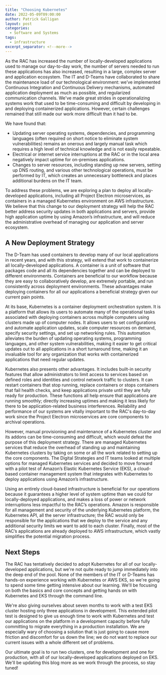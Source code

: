 ```yaml
---
title: "Choosing Kubernetes"
date: 2022-05-09T09:00:00
author: Patrick Galligan
layout: post
categories:
  - Software and Systems
tags:
  - infrastructure
excerpt_separator: <!--more-->
---
```

As the RAC has increased the number of locally-developed applications used to manage our day-to-day work, the number of servers needed to run these applications has also increased, resulting in a large, complex server and application ecosystem. The IT and D-Teams have collaborated to share the maintenance load of our technological environment: we’ve implemented Continuous Integration and Continuous Delivery mechanisms, automated application deployment as much as possible, and regularized communication channels. We've made great strides in operationalizing systems work that used to be time-consuming and difficult by developing in and deploying containerized applications. However, certain challenges remained that still made our work more difficult than it had to be.

<!--more-->

We have found that:
- Updating server operating systems, dependencies, and programming languages (often required on short notice to eliminate system vulnerabilities) remains an onerous and largely manual task which requires a high level of technical knowledge and is not easily repeatable.
- Electrical or internet service interruptions at the RAC or in the local area negatively impact uptime for on-premises applications.
- Changes to server resources, including standing up new servers, setting up DNS routing, and various other technological operations, must be performed by IT, which creates an unnecessary bottleneck and places additional burdens on the IT team.

To address these problems, we are exploring a plan to deploy all locally-developed applications, including all Project Electron microservices, as containers in a managed Kubernetes environment on AWS infrastructure. We believe that this change to our deployment strategy will help the RAC better address security updates in both applications and servers, provide high application uptime by using Amazon’s infrastructure, and will reduce the administrative overhead of managing our application and server ecosystem.

## A New Deployment Strategy

The D-Team has used containers to develop many of our local applications in recent years, and with this strategy, will extend that work to containerize all locally-developed applications. A container is a unit of software that packages code and all its dependencies together and can be deployed to different environments. Containers are beneficial to our workflow because they are easy to collaboratively develop, are extremely portable, and run consistently across deployment environments. These advantages make deploying containers for all our applications a beneficial strategy given our current pain points.

At its base, Kubernetes is a container deployment orchestration system. It is a platform that allows its users to automate many of the operational tasks associated with deploying containers across multiple computers using clusters made up of computer nodes. It allows users to set configurations and automate application updates, scale computer resources on demand, specify security settings, and set up networking rules. This automation alleviates the burden of updating operating systems, programming languages, and other system vulnerabilities, making it easier to get critical updates out to all applications in a short turnaround time, making it an invaluable tool for any organization that works with containerized applications that need regular updates.

Kubernetes also presents other advantages. It includes built-in security features that allow administrators to limit access to services based on defined roles and identities and control network traffic to clusters. It can restart containers that stop running, replace containers or stops containers that fail health checks, and keep applications private until they are fully ready for production. These functions all help ensure that applications are running smoothly; directly increasing uptimes and making it less likely for there to be application-related business interferences. Reliability and performance of our systems are vitally important to the RAC's day-to-day work since the Project Electron microservices are core components to archival operations.

However, manual provisioning and maintenance of a Kubernetes cluster and its addons can be time-consuming and difficult, which would defeat the purpose of this deployment strategy. There are managed Kubernetes services that reduce the overhead of standing up and maintaining Kubernetes clusters by taking on some or all the work related to setting up the core components. The Digital Strategies and IT teams looked at multiple options for managed Kubernetes services and decided to move forward with a pilot test of Amazon’s Elastic Kubernetes Service (EKS), a cloud-based container management system that integrates with Kubernetes to deploy applications using Amazon’s infrastructure.

Using an entirely cloud-based infrastructure is beneficial for our operations because it guarantees a higher level of system uptime than we could for locally-deployed applications, and makes a loss of power or network interruptions less impactful to the RAC’s operations. Amazon is responsible for all management and security of the underlying Kubernetes platform, the Kubernetes API, all the server infrastructure; the RAC would only be responsible for the applications that we deploy to the service and any additional security limits we want to add to each cluster. Finally, most of the RAC’s applications are already deployed to AWS infrastructure, which vastly simplifies the potential migration process.

## Next Steps

The RAC has tentatively decided to adopt Kubernetes for all of our locally-developed applications, but we're not quite ready to jump immediately into the deep end of the pool. None of the members of the IT or D-Teams has hands-on experience working with Kubernetes or AWS EKS, so we're going to spend some time getting intensive about our learning. We'll be focusing on both the basics and core concepts and getting hands on with Kubernetes and EKS through the command line.

We're also giving ourselves about seven months to work with a test EKS cluster hosting only three applications in development. This extended pilot test is designed to give us enough time to work with Kubernetes and test our applications on the platform in a development capacity before fully committing to migrate everything in a production installation. We are especially wary of choosing a solution that is just going to cause more friction and discomfort for us down the line; we do not want to replace our current issues with a whole different set of problems.

Our ultimate goal is to run two clusters, one for development and one for production, with all of our locally-developed applications deployed on EKS. We'll be updating this blog more as we work through the process, so stay tuned!
